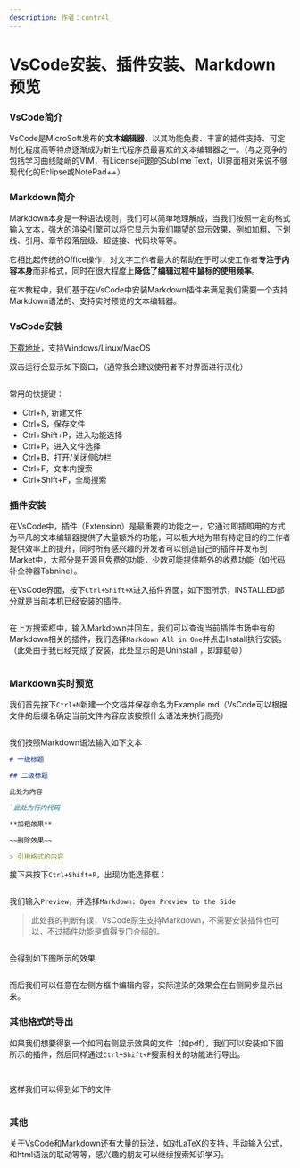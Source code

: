 ```yaml
---
description: 作者：contr4l_
---
```


# VsCode安装、插件安装、Markdown预览

### VsCode简介 <a href="#vscode-jian-jie" id="vscode-jian-jie"></a>

VsCode是MicroSoft发布的**文本编辑器**，以其功能免费、丰富的插件支持、可定制化程度高等特点逐渐成为新生代程序员最喜欢的文本编辑器之一。（与之竞争的包括学习曲线陡峭的VIM，有License问题的Sublime Text，UI界面相对来说不够现代化的Eclipse或NotePad++）

### Markdown简介 <a href="#markdown-jian-jie" id="markdown-jian-jie"></a>

Markdown本身是一种语法规则，我们可以简单地理解成，当我们按照一定的格式输入文本，强大的渲染引擎可以将它显示为我们期望的显示效果，例如加粗、下划线、引用、章节段落层级、超链接、代码块等等。

它相比起传统的Office操作，对文字工作者最大的帮助在于可以使工作者**专注于内容本身**而非格式，同时在很大程度上**降低了编辑过程中鼠标的使用频率**。

在本教程中，我们基于在VsCode中安装Markdown插件来满足我们需要一个支持Markdown语法的、支持实时预览的文本编辑器。

### VsCode安装 <a href="#vscode-an-zhuang" id="vscode-an-zhuang"></a>

[下载地址](https://code.visualstudio.com)，支持Windows/Linux/MacOS

双击运行会显示如下窗口，（通常我会建议使用者不对界面进行汉化）

<figure><img src="../.gitbook/assets/image (1).png" alt=""><figcaption></figcaption></figure>

常用的快捷键：

* Ctrl+N, 新建文件
* Ctrl+S，保存文件
* Ctrl+Shift+P，进入功能选择
* Ctrl+P，进入文件选择
* Ctrl+B，打开/关闭侧边栏
* Ctrl+F，文本内搜索
* Ctrl+Shift+F，全局搜索

### 插件安装 <a href="#cha-jian-an-zhuang" id="cha-jian-an-zhuang"></a>

在VsCode中，插件（Extension）是最重要的功能之一，它通过即插即用的方式为平凡的文本编辑器提供了大量额外的功能，可以极大地为带有特定目的的工作者提供效率上的提升，同时所有感兴趣的开发者可以创造自己的插件并发布到Market中，大部分是开源且免费的功能，少数可能提供额外的收费功能（如代码补全神器Tabnine）。

在VsCode界面，按下`Ctrl+Shift+X`进入插件界面，如下图所示，INSTALLED部分就是当前本机已经安装的插件。

<figure><img src="../.gitbook/assets/image (7).png" alt=""><figcaption></figcaption></figure>

在上方搜索框中，输入Markdown并回车，我们可以查询当前插件市场中有的Markdown相关的插件，我们选择`Markdown All in One`并点击Install执行安装。（此处由于我已经完成了安装，此处显示的是Uninstall ，即卸载😄）

<figure><img src="../.gitbook/assets/image (8).png" alt=""><figcaption></figcaption></figure>

### Markdown实时预览 <a href="#markdown-shi-shi-yu-lan" id="markdown-shi-shi-yu-lan"></a>

我们首先按下`Ctrl+N`新建一个文档并保存命名为Example.md（VsCode可以根据文件的后缀名确定当前文件内容应该按照什么语法来执行高亮）

<figure><img src="../.gitbook/assets/image.png" alt=""><figcaption></figcaption></figure>

我们按照Markdown语法输入如下文本：

```markdown
# 一级标题

## 二级标题

此处为内容

`此处为行内代码`

**加粗效果**

~~删除效果~~

> 引用格式的内容
```

接下来按下`Ctrl+Shift+P`，出现功能选择框：

<figure><img src="../.gitbook/assets/image (4).png" alt=""><figcaption></figcaption></figure>

我们输入`Preview`，并选择`Markdown: Open Preview to the Side`

> 此处我的判断有误，VsCode原生支持Markdown，不需要安装插件也可以，不过插件功能是值得专门介绍的。

<figure><img src="../.gitbook/assets/image (2).png" alt=""><figcaption></figcaption></figure>

会得到如下图所示的效果

<figure><img src="../.gitbook/assets/image (11).png" alt=""><figcaption></figcaption></figure>

而后我们可以任意在左侧方框中编辑内容，实际渲染的效果会在右侧同步显示出来。

### 其他格式的导出 <a href="#qi-ta-ge-shi-de-dao-chu" id="qi-ta-ge-shi-de-dao-chu"></a>

如果我们想要得到一个如同右侧显示效果的文件（如pdf），我们可以安装如下图所示的插件，然后同样通过`Ctrl+Shift+P`搜索相关的功能进行导出。

<figure><img src="../.gitbook/assets/image (5).png" alt=""><figcaption></figcaption></figure>

<figure><img src="../.gitbook/assets/image (3).png" alt=""><figcaption></figcaption></figure>

这样我们可以得到如下的文件

<figure><img src="../.gitbook/assets/image (10).png" alt=""><figcaption></figcaption></figure>

### 其他 <a href="#qi-ta" id="qi-ta"></a>

关于VsCode和Markdown还有大量的玩法，如对LaTeX的支持，手动输入公式，和html语法的联动等等，感兴趣的朋友可以继续搜索知识学习。

